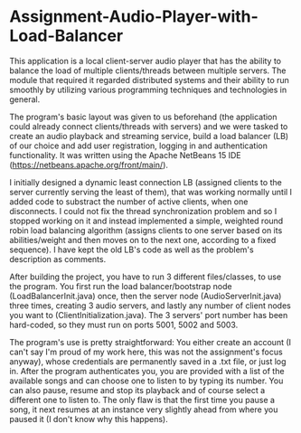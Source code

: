 # Assignment-Audio-Player-with-Load-Balancer

This application is a local client-server audio player that has the ability to balance the load of multiple clients/threads between multiple servers. The module that required it regarded distributed systems and their ability to run smoothly by utilizing various programming techniques and technologies in general.

The program's basic layout was given to us beforehand (the application could already connect clients/threads with servers) and we were tasked to create an audio playback and streaming service, build a load balancer (LB) of our choice and add user registration, logging in and authentication functionality. It was written using the Apache NetBeans 15 IDE (https://netbeans.apache.org/front/main/).

I initially designed a dynamic least connection LB (assigned clients to the server currently serving the least of them), that was working normally until I added code to substract the number of active clients, when one disconnects. I could not fix the thread synchronization problem and so I stopped working on it and instead implemented a simple, weighted round robin load balancing algorithm (assigns clients to one server based on its abilities/weight and then moves on to the next one, according to a fixed sequence). I have kept the old LB's code as well as the problem's description as comments.

After building the project, you have to run 3 different files/classes, to use the program. You first run the load balancer/bootstrap node (LoadBalancerInit.java) once, then the server node (AudioServerInit.java) three times, creating 3 audio servers, and lastly any number of client nodes you
want to (ClientInitialization.java). The 3 servers' port number has been hard-coded, so they must run on ports 5001, 5002 and 5003.

The program's use is pretty straightforward: You either create an account (I can't say I'm proud of my work here, this was not the assignment's focus anyway), whose credentials are permanently saved in a .txt file, or just log in. After the program authenticates you, you are provided with a list of the available songs and can choose one to listen to by typing its number. You can also pause, resume and stop its playback and of course select a different one to listen to. The only flaw is that the first time you pause a song, it next resumes at an instance very slightly ahead from where you paused it (I don't know why this happens).
